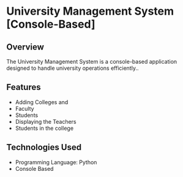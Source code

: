 # University Management System [Console-Based]

## Overview
The University Management System is a console-based application designed to handle university operations efficiently..

## Features
- Adding Colleges and
- Faculty
- Students
- Displaying the Teachers
- Students in the college


## Technologies Used
- Programming Language: Python
- Console Based

